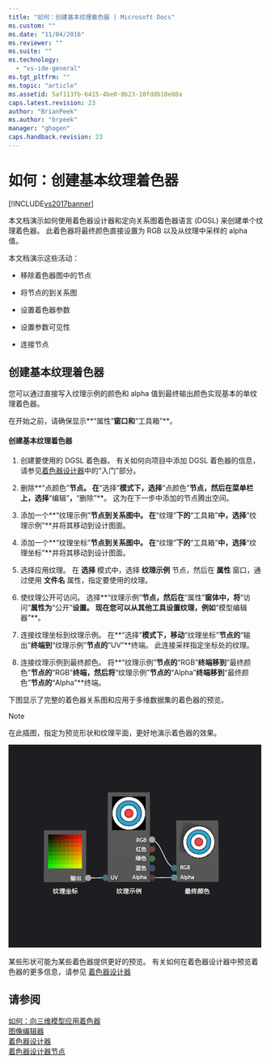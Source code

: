```yaml
---
title: "如何：创建基本纹理着色器 | Microsoft Docs"
ms.custom: ""
ms.date: "11/04/2016"
ms.reviewer: ""
ms.suite: ""
ms.technology: 
  - "vs-ide-general"
ms.tgt_pltfrm: ""
ms.topic: "article"
ms.assetid: 5af113fb-6415-4be0-8b23-10fddb10e80a
caps.latest.revision: 23
author: "BrianPeek"
ms.author: "brpeek"
manager: "ghogen"
caps.handback.revision: 23
---
```

# 如何：创建基本纹理着色器
[!INCLUDE[vs2017banner](../code-quality/includes/vs2017banner.md)]

本文档演示如何使用着色器设计器和定向关系图着色器语言 \(DGSL\) 来创建单个纹理着色器。  此着色器将最终颜色直接设置为 RGB 以及从纹理中采样的 alpha 值。  
  
 本文档演示这些活动：  
  
-   移除着色器图中的节点  
  
-   将节点的到关系图  
  
-   设置着色器参数  
  
-   设置参数可见性  
  
-   连接节点  
  
## 创建基本纹理着色器  
 您可以通过直接写入纹理示例的颜色和 alpha 值到最终输出颜色实现基本的单纹理着色器。  
  
 在开始之前，请确保显示**“属性”**窗口和**“工具箱”**。  
  
#### 创建基本纹理着色器  
  
1.  创建要使用的 DGSL 着色器。  有关如何向项目中添加 DGSL 着色器的信息，请参见[着色器设计器](../designers/shader-designer.md)中的“入门”部分。  
  
2.  删除**“点颜色”**节点。  在**“选择”**模式下，选择**“点颜色”**节点，然后在菜单栏上，选择**“编辑”**，**“删除”**。  这为在下一步中添加的节点腾出空间。  
  
3.  添加一个**“纹理示例”**节点到关系图中。  在**“纹理”**下的**“工具箱”**中，选择**“纹理示例”**并将其移动到设计图面。  
  
4.  添加一个**“纹理坐标”**节点到关系图中。  在**“纹理”**下的**“工具箱”**中，选择**“纹理坐标”**并将其移动到设计图面。  
  
5.  选择应用纹理。  在 **选择** 模式中，选择 **纹理示例** 节点，然后在 **属性** 窗口，通过使用 **文件名** 属性，指定要使用的纹理。  
  
6.  使纹理公开可访问。  选择**“纹理示例”**节点，然后在**“属性”**窗体中，将**“访问”**属性为**“公开”**设置。  现在您可以从其他工具设置纹理，例如**“模型编辑器”**。  
  
7.  连接纹理坐标到纹理示例。  在**“选择”**模式下，移动**“纹理坐标”**节点的**“输出”**终端到**“纹理示例”**节点的**“UV”**终端。  此连接采样指定坐标处的纹理。  
  
8.  连接纹理示例到最终颜色。  将**“纹理示例”**节点的**“RGB”**终端移到**“最终颜色”**节点的**“RGB”**终端，然后将**“纹理示例”**节点的**“Alpha”**终端移到**“最终颜色”**节点的**“Alpha”**终端。  
  
 下图显示了完整的着色器关系图和应用于多维数据集的着色器的预览。  
  
> [!NOTE]
>  在此插图，指定为预览形状和纹理平面，更好地演示着色器的效果。  
  
 ![着色器图及其效果预览](../designers/media/digit-texture-effect.png "Digit\-Texture\-Effect")  
  
 某些形状可能为某些着色器提供更好的预览。  有关如何在着色器设计器中预览着色器的更多信息，请参见 [着色器设计器](../designers/shader-designer.md)  
  
## 请参阅  
 [如何：向三维模型应用着色器](../designers/how-to-apply-a-shader-to-a-3-d-model.md)   
 [图像编辑器](../designers/image-editor.md)   
 [着色器设计器](../designers/shader-designer.md)   
 [着色器设计器节点](../designers/shader-designer-nodes.md)